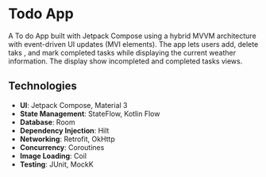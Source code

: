 # Todo App

A To do App built with Jetpack Compose using a hybrid MVVM architecture with event-driven UI updates (MVI elements).
The app lets users add, delete taks , and mark  completed tasks  while displaying the current weather information.
The display show incompleted  and completed tasks views.


## Technologies

- **UI**: Jetpack Compose, Material 3
- **State Management**: StateFlow, Kotlin Flow
- **Database**: Room
- **Dependency Injection**: Hilt
- **Networking**: Retrofit, OkHttp
- **Concurrency**: Coroutines
- **Image Loading**: Coil
- **Testing**: JUnit, MockK
